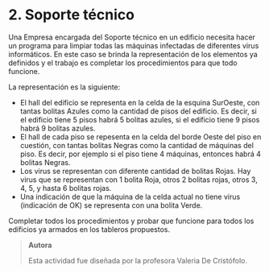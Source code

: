 # 2. Soporte técnico

Una Empresa encargada del Soporte técnico en un edificio necesita hacer un programa 
para limpiar todas las máquinas infectadas de diferentes virus informáticos. 
En este caso se brinda la representación de los elementos ya definidos y el trabajo 
es completar los procedimientos para que todo funcione.

La representación es la siguiente:
 * El hall del edificio se representa en la celda de la esquina SurOeste, con tantas bolitas Azules como la cantidad de pisos del edificio. Es decir, si el edificio tiene 5 pisos habrá 5 bolitas azules, si el edificio tiene 9 pisos habrá 9 bolitas azules.
 * El hall de cada piso se repesenta en la celda del borde Oeste del piso en cuestión, con tantas bolitas Negras como la cantidad de máquinas del piso. Es decir, por ejemplo si el piso tiene 4 máquinas, entonces habrá 4 bolitas Negras.
 * Los  virus se representan con diferente cantidad de bolitas Rojas. Hay virus que se representan con 1 bolita Roja, otros 2 bolitas rojas, otros 3, 4, 5, y hasta 6 bolitas rojas.
 * Una indicación de que la máquina de la celda actual no tiene virus (indicación de OK) se representa con una bolita Verde.

Completar todos los procedimientos y probar que funcione para todos los edificios ya armados en los tableros propuestos.

> **Autora**
>
> Esta actividad fue diseñada por la profesora Valeria De Cristófolo.